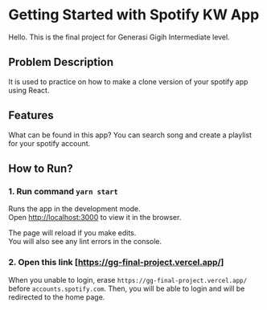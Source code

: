 # Getting Started with Spotify KW App

Hello. This is the final project for Generasi Gigih Intermediate level.

## Problem Description

It is used to practice on how to make a clone version of your spotify app using React.

## Features

What can be found in this app? You can search song and create a playlist for your spotify account.

## How to Run? 

### 1. Run command `yarn start`

Runs the app in the development mode.\
Open [http://localhost:3000](http://localhost:3000) to view it in the browser.

The page will reload if you make edits.\
You will also see any lint errors in the console.

### 2. Open this link [https://gg-final-project.vercel.app/]

When you unable to login, erase `https://gg-final-project.vercel.app/` before `accounts.spotify.com`. Then, you will be able to login and will be redirected to the home page.